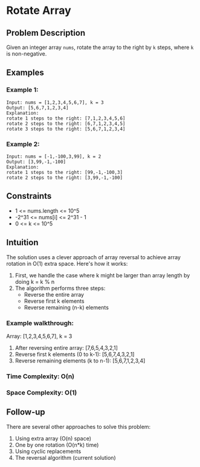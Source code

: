 # Rotate Array

## Problem Description
Given an integer array `nums`, rotate the array to the right by `k` steps, where `k` is non-negative.

## Examples

### Example 1:
```
Input: nums = [1,2,3,4,5,6,7], k = 3
Output: [5,6,7,1,2,3,4]
Explanation:
rotate 1 steps to the right: [7,1,2,3,4,5,6]
rotate 2 steps to the right: [6,7,1,2,3,4,5]
rotate 3 steps to the right: [5,6,7,1,2,3,4]
```

### Example 2:
```
Input: nums = [-1,-100,3,99], k = 2
Output: [3,99,-1,-100]
Explanation:
rotate 1 steps to the right: [99,-1,-100,3]
rotate 2 steps to the right: [3,99,-1,-100]
```

## Constraints
- 1 <= nums.length <= 10^5
- -2^31 <= nums[i] <= 2^31 - 1
- 0 <= k <= 10^5

## Intuition
The solution uses a clever approach of array reversal to achieve array rotation in O(1) extra space. Here's how it works:

1. First, we handle the case where k might be larger than array length by doing k = k % n
2. The algorithm performs three steps:
   - Reverse the entire array
   - Reverse first k elements
   - Reverse remaining (n-k) elements

### Example walkthrough:
Array: [1,2,3,4,5,6,7], k = 3

1. After reversing entire array: 
   [7,6,5,4,3,2,1]
2. Reverse first k elements (0 to k-1):
   [5,6,7,4,3,2,1]
3. Reverse remaining elements (k to n-1):
   [5,6,7,1,2,3,4]

### Time Complexity: O(n)
### Space Complexity: O(1)

## Follow-up
There are several other approaches to solve this problem:
1. Using extra array (O(n) space)
2. One by one rotation (O(n*k) time)
3. Using cyclic replacements
4. The reversal algorithm (current solution)

